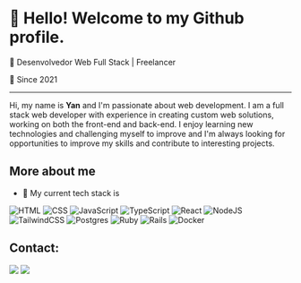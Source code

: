 # 👋 Hello! Welcome to my Github profile.

🚀 Desenvolvedor Web Full Stack | Freelancer

📅 Since 2021

---

Hi, my name is **Yan** and I'm passionate about web development. I am a full stack web developer with experience in creating custom web solutions, working on both the front-end and back-end. I enjoy learning new technologies and challenging myself to improve and I'm always looking for opportunities to improve my skills and contribute to interesting projects.

## More about me

- 🌱 My current tech stack is
  
![![HTML](https://img.shields.io/badge/HTML-%23E34F26.svg?logo=html5&logoColor=white)](#)
![CSS](https://img.shields.io/badge/CSS-1572B6?logo=css3&logoColor=fff)
![JavaScript](https://img.shields.io/badge/JavaScript-F7DF1E?logo=javascript&logoColor=000)
![TypeScript](https://img.shields.io/badge/TypeScript-3178C6?logo=typescript&logoColor=fff)
![React](https://img.shields.io/badge/React-%2320232a.svg?logo=react&logoColor=%2361DAFB)
![NodeJS](https://img.shields.io/badge/Node.js-6DA55F?logo=node.js&logoColor=white)
![TailwindCSS](https://img.shields.io/badge/Tailwind%20CSS-%2338B2AC.svg?logo=tailwind-css&logoColor=white)
![Postgres](https://img.shields.io/badge/Postgres-%23316192.svg?logo=postgresql&logoColor=white)
![Ruby](https://img.shields.io/badge/Ruby-%23CC342D.svg?&logo=ruby&logoColor=white)
![Rails](https://img.shields.io/badge/Rails-%23CC0000.svg?logo=ruby-on-rails&logoColor=white)
![Docker](https://img.shields.io/badge/Docker-2496ED?logo=docker&logoColor=fff)

## Contact:

<div>
  <a href = "mailto:bsouza.yan@gmail.com"><img src="https://img.shields.io/badge/Gmail-D14836?logo=gmail&logoColor=white" target="_blank"></a>
  <a href="https://www.linkedin.com/in/yanbatista/" target="_blank"><img src="https://img.shields.io/badge/Linkedin-%230077B5.svg?logo=linkedin&logoColor=white" target="_blank"></a>   
</div>
